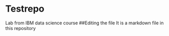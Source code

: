 # Testrepo
Lab from IBM data science course
##Editing the file
It is a markdown file in this repository
